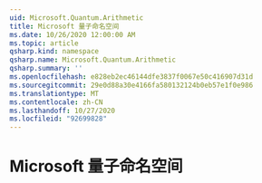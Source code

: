 ```yaml
---
uid: Microsoft.Quantum.Arithmetic
title: Microsoft 量子命名空间
ms.date: 10/26/2020 12:00:00 AM
ms.topic: article
qsharp.kind: namespace
qsharp.name: Microsoft.Quantum.Arithmetic
qsharp.summary: ''
ms.openlocfilehash: e828eb2ec46144dfe3837f0067e50c416907d31d
ms.sourcegitcommit: 29e0d88a30e4166fa580132124b0eb57e1f0e986
ms.translationtype: MT
ms.contentlocale: zh-CN
ms.lasthandoff: 10/27/2020
ms.locfileid: "92699828"
---
```

# <a name="microsoftquantumarithmetic-namespace"></a>Microsoft 量子命名空间




